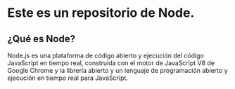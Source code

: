 # Este es un repositorio de Node.

##  ¿Qué es Node?
Node.js es una plataforma de código
 abierto y ejecución del código JavaScript en tiempo  real, construida con el motor de JavaScript V8 de Google Chrome y la librería abierto y un lenguaje de programación abierto y ejecución en tiempo real para JavaScript.